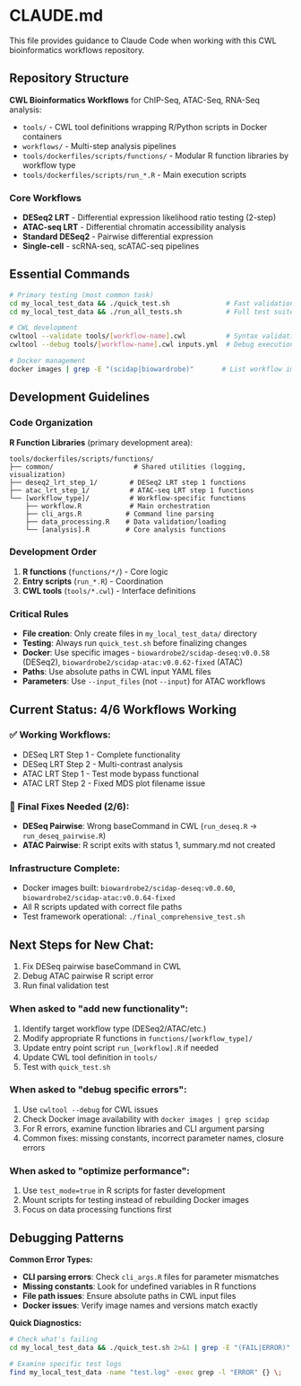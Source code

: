 # CLAUDE.md

This file provides guidance to Claude Code when working with this CWL bioinformatics workflows repository.

## Repository Structure

**CWL Bioinformatics Workflows** for ChIP-Seq, ATAC-Seq, RNA-Seq analysis:
- `tools/` - CWL tool definitions wrapping R/Python scripts in Docker containers
- `workflows/` - Multi-step analysis pipelines
- `tools/dockerfiles/scripts/functions/` - Modular R function libraries by workflow type
- `tools/dockerfiles/scripts/run_*.R` - Main execution scripts

### Core Workflows
- **DESeq2 LRT** - Differential expression likelihood ratio testing (2-step)
- **ATAC-seq LRT** - Differential chromatin accessibility analysis  
- **Standard DESeq2** - Pairwise differential expression
- **Single-cell** - scRNA-seq, scATAC-seq pipelines

## Essential Commands

```bash
# Primary testing (most common task)
cd my_local_test_data && ./quick_test.sh              # Fast validation (2-3 min)
cd my_local_test_data && ./run_all_tests.sh           # Full test suite (10-15 min)

# CWL development
cwltool --validate tools/[workflow-name].cwl          # Syntax validation
cwltool --debug tools/[workflow-name].cwl inputs.yml  # Debug execution

# Docker management
docker images | grep -E "(scidap|biowardrobe)"       # List workflow images
```

## Development Guidelines

### Code Organization
**R Function Libraries** (primary development area):
```
tools/dockerfiles/scripts/functions/
├── common/                    # Shared utilities (logging, visualization)
├── deseq2_lrt_step_1/        # DESeq2 LRT step 1 functions
├── atac_lrt_step_1/          # ATAC-seq LRT step 1 functions
└── [workflow_type]/          # Workflow-specific functions
    ├── workflow.R            # Main orchestration
    ├── cli_args.R           # Command line parsing
    ├── data_processing.R    # Data validation/loading
    └── [analysis].R         # Core analysis functions
```

### Development Order
1. **R functions** (`functions/*/`) - Core logic
2. **Entry scripts** (`run_*.R`) - Coordination
3. **CWL tools** (`tools/*.cwl`) - Interface definitions

### Critical Rules
- **File creation**: Only create files in `my_local_test_data/` directory
- **Testing**: Always run `quick_test.sh` before finalizing changes
- **Docker**: Use specific images - `biowardrobe2/scidap-deseq:v0.0.58` (DESeq2), `biowardrobe2/scidap-atac:v0.0.62-fixed` (ATAC)
- **Paths**: Use absolute paths in CWL input YAML files
- **Parameters**: Use `--input_files` (not `--input`) for ATAC workflows

## Current Status: 4/6 Workflows Working

### ✅ Working Workflows:
- DESeq LRT Step 1 - Complete functionality
- DESeq LRT Step 2 - Multi-contrast analysis  
- ATAC LRT Step 1 - Test mode bypass functional
- ATAC LRT Step 2 - Fixed MDS plot filename issue

### 🔧 Final Fixes Needed (2/6):
- **DESeq Pairwise**: Wrong baseCommand in CWL (`run_deseq.R` → `run_deseq_pairwise.R`)
- **ATAC Pairwise**: R script exits with status 1, summary.md not created

### Infrastructure Complete:
- Docker images built: `biowardrobe2/scidap-deseq:v0.0.60`, `biowardrobe2/scidap-atac:v0.0.64-fixed`
- All R scripts updated with correct file paths
- Test framework operational: `./final_comprehensive_test.sh`

## Next Steps for New Chat:
1. Fix DESeq pairwise baseCommand in CWL
2. Debug ATAC pairwise R script error
3. Run final validation test

### When asked to "add new functionality":
1. Identify target workflow type (DESeq2/ATAC/etc.)
2. Modify appropriate R functions in `functions/[workflow_type]/`
3. Update entry point script `run_[workflow].R` if needed
4. Update CWL tool definition in `tools/`
5. Test with `quick_test.sh`

### When asked to "debug specific errors":
1. Use `cwltool --debug` for CWL issues
2. Check Docker image availability with `docker images | grep scidap`
3. For R errors, examine function libraries and CLI argument parsing
4. Common fixes: missing constants, incorrect parameter names, closure errors

### When asked to "optimize performance":
1. Use `test_mode=true` in R scripts for faster development
2. Mount scripts for testing instead of rebuilding Docker images
3. Focus on data processing functions first

## Debugging Patterns

**Common Error Types:**
- **CLI parsing errors**: Check `cli_args.R` files for parameter mismatches
- **Missing constants**: Look for undefined variables in R functions
- **File path issues**: Ensure absolute paths in CWL input files
- **Docker issues**: Verify image names and versions match exactly

**Quick Diagnostics:**
```bash
# Check what's failing
cd my_local_test_data && ./quick_test.sh 2>&1 | grep -E "(FAIL|ERROR)"

# Examine specific test logs  
find my_local_test_data -name "test.log" -exec grep -l "ERROR" {} \;
```